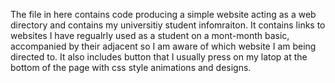 The file in here contains code producing a simple website acting as a web directory and contains my universitiy student infomraiton. It contains links to websites
I  have regualrly used as a student on a mont-month basic, accompanied by their adjacent so I am aware of which website I am being directed to.
It also includes button that I usually press on my latop  at the bottom of the page with css style animations and designs.
